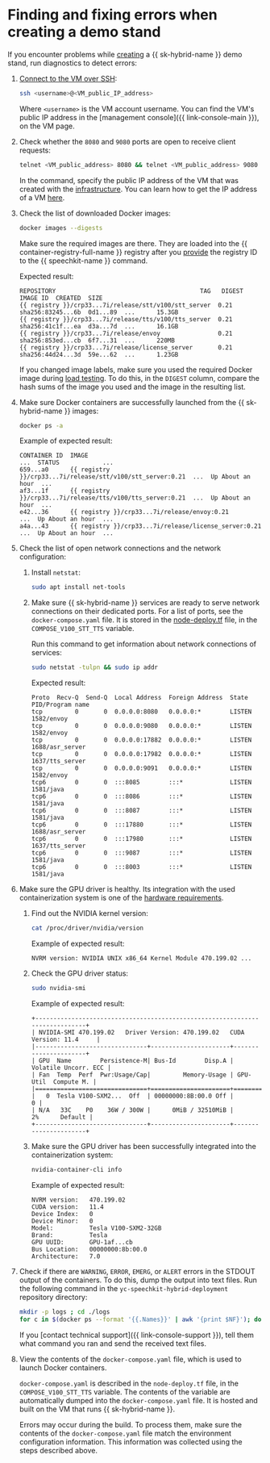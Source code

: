# Finding and fixing errors when creating a demo stand

If you encounter problems while [creating](quickstart.md) a {{ sk-hybrid-name }} demo stand, run diagnostics to detect errors:

1. [Connect to the VM over SSH](../compute/operations/vm-connect/ssh.md#vm-connect):

   ```bash
   ssh <username>@<VM_public_IP_address>
   ```

   Where `<username>` is the VM account username. You can find the VM's public IP address in the [management console]({{ link-console-main }}), on the VM page.

1. Check whether the `8080` and `9080` ports are open to receive client requests:

   ```bash
   telnet <VM_public_address> 8080 && telnet <VM_public_address> 9080
   ```

   In the command, specify the public IP address of the VM that was created with the [infrastructure](quickstart.md#create-infrastructure). You can learn how to get the IP address of a VM [here](../compute/operations/vm-info/get-info.md#outside-instance).

1. Check the list of downloaded Docker images:

   ```bash
   docker images --digests
   ```

   Make sure the required images are there. They are loaded into the {{ container-registry-full-name }} registry after you [provide](quickstart.md#get-started) the registry ID to the {{ speechkit-name }} command.

   Expected result:

   ```text
   REPOSITORY                                        TAG   DIGEST             IMAGE ID  CREATED  SIZE
   {{ registry }}/crp33...7i/release/stt/v100/stt_server  0.21  sha256:83245...6b  0d1...89  ...      15.3GB
   {{ registry }}/crp33...7i/release/tts/v100/tts_server  0.21  sha256:41c1f...ea  d3a...7d  ...      16.1GB
   {{ registry }}/crp33...7i/release/envoy                0.21  sha256:853ed...cb  6f7...31  ...      220MB
   {{ registry }}/crp33...7i/release/license_server       0.21  sha256:44d24...3d  59e...62  ...      1.23GB
   ```

   If you changed image labels, make sure you used the required Docker image during [load testing](quickstart.md#stt-and-tts). To do this, in the `DIGEST` column, compare the hash sums of the image you used and the image in the resulting list.

1. Make sure Docker containers are successfully launched from the {{ sk-hybrid-name }} images:

   ```bash
   docker ps -a
   ```

   Example of expected result:

   ```text
   CONTAINER ID  IMAGE                                                  ...  STATUS            ...
   659...a0      {{ registry }}/crp33...7i/release/stt/v100/stt_server:0.21  ...  Up About an hour  ...
   af3...1f      {{ registry }}/crp33...7i/release/tts/v100/tts_server:0.21  ...  Up About an hour  ...
   e42...36      {{ registry }}/crp33...7i/release/envoy:0.21                ...  Up About an hour  ...
   a4a...43      {{ registry }}/crp33...7i/release/license_server:0.21       ...  Up About an hour  ...
   ```

1. Check the list of open network connections and the network configuration:

   1. Install `netstat`:

      ```bash
      sudo apt install net-tools
      ```

   1. Make sure {{ sk-hybrid-name }} services are ready to serve network connections on their dedicated ports. For a list of ports, see the `docker-compose.yaml` file. It is stored in the [node-deploy.tf](https://github.com/yandex-cloud-examples/yc-speechkit-hybrid-deployment/blob/main/node-deploy.tf) file, in the `COMPOSE_V100_STT_TTS` variable.

      Run this command to get information about network connections of services:

      ```bash
      sudo netstat -tulpn && sudo ip addr
      ```

      Expected result:

      ```text
      Proto  Recv-Q  Send-Q  Local Address  Foreign Address  State   PID/Program name
      tcp         0       0  0.0.0.0:8080   0.0.0.0:*        LISTEN  1582/envoy
      tcp         0       0  0.0.0.0:9080   0.0.0.0:*        LISTEN  1582/envoy
      tcp         0       0  0.0.0.0:17882  0.0.0.0:*        LISTEN  1688/asr_server
      tcp         0       0  0.0.0.0:17982  0.0.0.0:*        LISTEN  1637/tts_server
      tcp         0       0  0.0.0.0:9091   0.0.0.0:*        LISTEN  1582/envoy
      tcp6        0       0  :::8085        :::*             LISTEN  1581/java
      tcp6        0       0  :::8086        :::*             LISTEN  1581/java
      tcp6        0       0  :::8087        :::*             LISTEN  1581/java
      tcp6        0       0  :::17880       :::*             LISTEN  1688/asr_server
      tcp6        0       0  :::17980       :::*             LISTEN  1637/tts_server
      tcp6        0       0  :::9087        :::*             LISTEN  1581/java
      tcp6        0       0  :::8003        :::*             LISTEN  1581/java
      ```

1. Make sure the GPU driver is healthy. Its integration with the used containerization system is one of the [hardware requirements](system-requirements.md#hardware).

   1. Find out the NVIDIA kernel version:

      ```bash
      cat /proc/driver/nvidia/version
      ```

      Example of expected result:

      ```text
      NVRM version: NVIDIA UNIX x86_64 Kernel Module 470.199.02 ...
      ```

   1. Check the GPU driver status:

      ```bash
      sudo nvidia-smi
      ```

      Example of expected result:

      ```text
      +-----------------------------------------------------------------------------+
      | NVIDIA-SMI 470.199.02   Driver Version: 470.199.02   CUDA Version: 11.4     |
      |-------------------------------+----------------------+----------------------+
      | GPU  Name        Persistence-M| Bus-Id        Disp.A | Volatile Uncorr. ECC |
      | Fan  Temp  Perf  Pwr:Usage/Cap|         Memory-Usage | GPU-Util  Compute M. |
      |===============================+======================+======================|
      |   0  Tesla V100-SXM2...  Off  | 00000000:8B:00.0 Off |                    0 |
      | N/A   33C    P0    36W / 300W |      0MiB / 32510MiB |      2%      Default |
      +-------------------------------+----------------------+----------------------+
      ```

   1. Make sure the GPU driver has been successfully integrated into the containerization system:

      ```bash
      nvidia-container-cli info
      ```

      Example of expected result:

      ```text
      NVRM version:   470.199.02
      CUDA version:   11.4
      Device Index:   0
      Device Minor:   0
      Model:          Tesla V100-SXM2-32GB
      Brand:          Tesla
      GPU UUID:       GPU-1af...cb
      Bus Location:   00000000:8b:00.0
      Architecture:   7.0
      ```

1. Check if there are `WARNING`, `ERROR`, `EMERG`, or `ALERT` errors in the STDOUT output of the containers. To do this, dump the output into text files. Run the following command in the `yc-speechkit-hybrid-deployment` repository directory:

   ```bash
   mkdir -p logs ; cd ./logs
   for c in $(docker ps --format '{{.Names}}' | awk '{print $NF}'); do echo $c && docker logs $c &> $c.log; done
   ```

   If you [contact technical support]({{ link-console-support }}), tell them what command you ran and send the received text files.

1. View the contents of the `docker-compose.yaml` file, which is used to launch Docker containers.

   `docker-compose.yaml` is described in the `node-deploy.tf` file, in the `COMPOSE_V100_STT_TTS` variable. The contents of the variable are automatically dumped into the `docker-compose.yaml` file. It is hosted and built on the VM that runs {{ sk-hybrid-name }}.

   Errors may occur during the build. To process them, make sure the contents of the `docker-compose.yaml` file match the environment configuration information. This information was collected using the steps described above.
